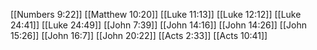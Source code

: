 [[Numbers 9:22]]
[[Matthew 10:20]]
[[Luke 11:13]]
[[Luke 12:12]]
[[Luke 24:41]]
[[Luke 24:49]]
[[John 7:39]]
[[John 14:16]]
[[John 14:26]]
[[John 15:26]]
[[John 16:7]]
[[John 20:22]]
[[Acts 2:33]]
[[Acts 10:41]]
